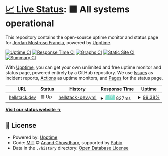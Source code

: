 # [📈 Live Status](https://hellstackdev.github.io/Uptime-Monitor): <!--live status--> **🟩 All systems operational**

This repository contains the open-source uptime monitor and status page for [Jordan Mostroso Francia](https://hellstackdev.github.io/Uptime-Monitor), powered by [Upptime](https://github.com/upptime/upptime).

[![Uptime CI](https://github.com/hellstackdev/Uptime-Monitor/workflows/Uptime%20CI/badge.svg)](https://github.com/hellstackdev/Uptime-Monitor/actions?query=workflow%3A%22Uptime+CI%22)
[![Response Time CI](https://github.com/hellstackdev/Uptime-Monitor/workflows/Response%20Time%20CI/badge.svg)](https://github.com/hellstackdev/Uptime-Monitor/actions?query=workflow%3A%22Response+Time+CI%22)
[![Graphs CI](https://github.com/hellstackdev/Uptime-Monitor/workflows/Graphs%20CI/badge.svg)](https://github.com/hellstackdev/Uptime-Monitor/actions?query=workflow%3A%22Graphs+CI%22)
[![Static Site CI](https://github.com/hellstackdev/Uptime-Monitor/workflows/Static%20Site%20CI/badge.svg)](https://github.com/hellstackdev/Uptime-Monitor/actions?query=workflow%3A%22Static+Site+CI%22)
[![Summary CI](https://github.com/hellstackdev/Uptime-Monitor/workflows/Summary%20CI/badge.svg)](https://github.com/hellstackdev/Uptime-Monitor/actions?query=workflow%3A%22Summary+CI%22)

With [Upptime](https://upptime.js.org), you can get your own unlimited and free uptime monitor and status page, powered entirely by a GitHub repository. We use [Issues](https://github.com/hellstackdev/Uptime-Monitor/issues) as incident reports, [Actions](https://github.com/hellstackdev/Uptime-Monitor/actions) as uptime monitors, and [Pages](https://hellstackdev.github.io/Uptime-Monitor) for the status page.

<!--start: status pages-->
<!-- This summary is generated by Upptime (https://github.com/upptime/upptime) -->
<!-- Do not edit this manually, your changes will be overwritten -->
<!-- prettier-ignore -->
| URL | Status | History | Response Time | Uptime |
| --- | ------ | ------- | ------------- | ------ |
| <img alt="" src="https://icons.duckduckgo.com/ip3/hellstack.dev.ico" height="13"> [hellstack.dev](https://hellstack.dev/) | 🟩 Up | [hellstack-dev.yml](https://github.com/hellstackdev/Uptime-Monitor/commits/HEAD/history/hellstack-dev.yml) | <details><summary><img alt="Response time graph" src="./graphs/hellstack-dev/response-time-week.png" height="20"> 827ms</summary><br><a href="https://hellstackdev.github.io/Uptime-Monitor/history/hellstack-dev"><img alt="Response time 796" src="https://img.shields.io/endpoint?url=https%3A%2F%2Fraw.githubusercontent.com%2Fhellstackdev%2FUptime-Monitor%2FHEAD%2Fapi%2Fhellstack-dev%2Fresponse-time.json"></a><br><a href="https://hellstackdev.github.io/Uptime-Monitor/history/hellstack-dev"><img alt="24-hour response time 832" src="https://img.shields.io/endpoint?url=https%3A%2F%2Fraw.githubusercontent.com%2Fhellstackdev%2FUptime-Monitor%2FHEAD%2Fapi%2Fhellstack-dev%2Fresponse-time-day.json"></a><br><a href="https://hellstackdev.github.io/Uptime-Monitor/history/hellstack-dev"><img alt="7-day response time 827" src="https://img.shields.io/endpoint?url=https%3A%2F%2Fraw.githubusercontent.com%2Fhellstackdev%2FUptime-Monitor%2FHEAD%2Fapi%2Fhellstack-dev%2Fresponse-time-week.json"></a><br><a href="https://hellstackdev.github.io/Uptime-Monitor/history/hellstack-dev"><img alt="30-day response time 796" src="https://img.shields.io/endpoint?url=https%3A%2F%2Fraw.githubusercontent.com%2Fhellstackdev%2FUptime-Monitor%2FHEAD%2Fapi%2Fhellstack-dev%2Fresponse-time-month.json"></a><br><a href="https://hellstackdev.github.io/Uptime-Monitor/history/hellstack-dev"><img alt="1-year response time 796" src="https://img.shields.io/endpoint?url=https%3A%2F%2Fraw.githubusercontent.com%2Fhellstackdev%2FUptime-Monitor%2FHEAD%2Fapi%2Fhellstack-dev%2Fresponse-time-year.json"></a></details> | <details><summary><a href="https://hellstackdev.github.io/Uptime-Monitor/history/hellstack-dev">99.38%</a></summary><a href="https://hellstackdev.github.io/Uptime-Monitor/history/hellstack-dev"><img alt="All-time uptime 99.53%" src="https://img.shields.io/endpoint?url=https%3A%2F%2Fraw.githubusercontent.com%2Fhellstackdev%2FUptime-Monitor%2FHEAD%2Fapi%2Fhellstack-dev%2Fuptime.json"></a><br><a href="https://hellstackdev.github.io/Uptime-Monitor/history/hellstack-dev"><img alt="24-hour uptime 99.45%" src="https://img.shields.io/endpoint?url=https%3A%2F%2Fraw.githubusercontent.com%2Fhellstackdev%2FUptime-Monitor%2FHEAD%2Fapi%2Fhellstack-dev%2Fuptime-day.json"></a><br><a href="https://hellstackdev.github.io/Uptime-Monitor/history/hellstack-dev"><img alt="7-day uptime 99.38%" src="https://img.shields.io/endpoint?url=https%3A%2F%2Fraw.githubusercontent.com%2Fhellstackdev%2FUptime-Monitor%2FHEAD%2Fapi%2Fhellstack-dev%2Fuptime-week.json"></a><br><a href="https://hellstackdev.github.io/Uptime-Monitor/history/hellstack-dev"><img alt="30-day uptime 99.53%" src="https://img.shields.io/endpoint?url=https%3A%2F%2Fraw.githubusercontent.com%2Fhellstackdev%2FUptime-Monitor%2FHEAD%2Fapi%2Fhellstack-dev%2Fuptime-month.json"></a><br><a href="https://hellstackdev.github.io/Uptime-Monitor/history/hellstack-dev"><img alt="1-year uptime 99.53%" src="https://img.shields.io/endpoint?url=https%3A%2F%2Fraw.githubusercontent.com%2Fhellstackdev%2FUptime-Monitor%2FHEAD%2Fapi%2Fhellstack-dev%2Fuptime-year.json"></a></details>

<!--end: status pages-->

[**Visit our status website →**](https://hellstackdev.github.io/Uptime-Monitor)

## 📄 License

- Powered by: [Upptime](https://github.com/upptime/upptime)
- Code: [MIT](./LICENSE) © [Anand Chowdhary](https://anandchowdhary.com), supported by [Pabio](https://pabio.com)
- Data in the `./history` directory: [Open Database License](https://opendatacommons.org/licenses/odbl/1-0/)
